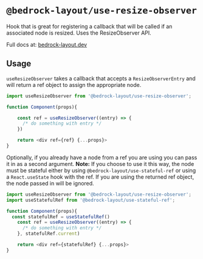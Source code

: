 # `@bedrock-layout/use-resize-observer`

Hook that is great for registering a callback that will be called if an associated node is resized. Uses the ResizeObserver API.

Full docs at: [bedrock-layout.dev](https://bedrock-layout.dev/)

## Usage

`useResizeObserver` takes a callback that accepts a `ResizeObserverEntry` and will return a ref object to assign the appropriate node.

```javascript
import useResizeObserver from '@bedrock-layout/use-resize-observer';

function Component(props){

    const ref = useResizeObserver((entry) => {
      /* do something with entry */
    })

    return <div ref={ref} {...props}>
}
```

Optionally, if you already have a node from a ref you are using you can pass it in as a second argument. **Note:** If you choose to use it this way, the node must be stateful either by using `@bedrock-layout/use-stateful-ref` or using a `React.useState` hook with the ref. If you are using the returned ref object, the node passed in will be ignored.

```javascript
import useResizeObserver from '@bedrock-layout/use-resize-observer';
import useStatefulRef from '@bedrock-layout/use-stateful-ref';

function Component(props){
  const statefulRef = useStatefulRef()
    const ref = useResizeObserver((entry) => {
      /* do something with entry */
    }, statefulRef.current)

    return <div ref={statefulRef} {...props}>
}
```
